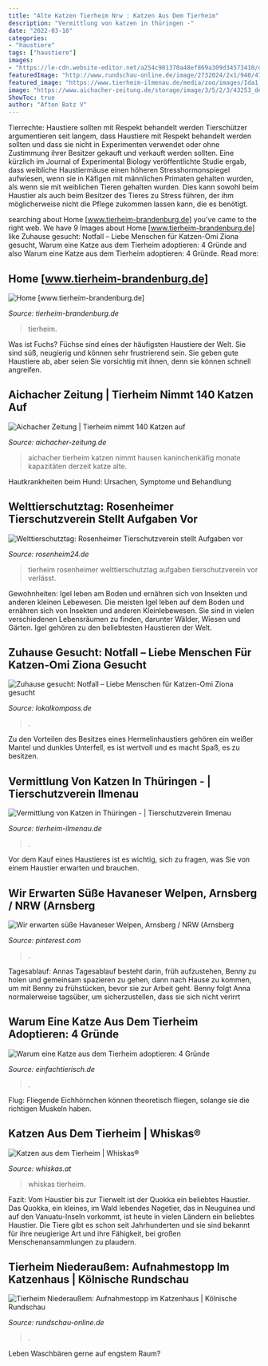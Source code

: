 ```yaml
---
title: "Alte Katzen Tierheim Nrw : Katzen Aus Dem Tierheim"
description: "Vermittlung von katzen in thüringen -"
date: "2022-03-18"
categories:
- "haustiere"
tags: ["haustiere"]
images:
- "https://le-cdn.website-editor.net/a254c901370a48ef869a309d34573410/dms3rep/multi/opt/IMG_9105-4b74551d-235w.JPG"
featuredImage: "http://www.rundschau-online.de/image/2732024/2x1/940/470/c46facdc79b11e1b1cdf52549837f0aa/jr/rkl01v-hltkatzentag-rer-5-71-57829710-jpg.jpg"
featured_image: "https://www.tierheim-ilmenau.de/media/zoo/images/Ida1_c218a4c97ae86c4341a6bd1cfe94d603.jpg"
image: "https://www.aichacher-zeitung.de/storage/image/3/5/2/3/43253_default-vorschau-773w_1tBSQk_Zd4SGq.jpg"
ShowToc: true
author: "Afton Batz V"
---
```



Tierrechte: Haustiere sollten mit Respekt behandelt werden
Tierschützer argumentieren seit langem, dass Haustiere mit Respekt behandelt werden sollten und dass sie nicht in Experimenten verwendet oder ohne Zustimmung ihrer Besitzer gekauft und verkauft werden sollten. Eine kürzlich im Journal of Experimental Biology veröffentlichte Studie ergab, dass weibliche Haustiermäuse einen höheren Stresshormonspiegel aufwiesen, wenn sie in Käfigen mit männlichen Primaten gehalten wurden, als wenn sie mit weiblichen Tieren gehalten wurden. Dies kann sowohl beim Haustier als auch beim Besitzer des Tieres zu Stress führen, der ihm möglicherweise nicht die Pflege zukommen lassen kann, die es benötigt.

	

		
searching about Home [www.tierheim-brandenburg.de] you've came to the right web. We have 9 Images about Home [www.tierheim-brandenburg.de] like Zuhause gesucht: Notfall – Liebe Menschen für Katzen-Omi Ziona gesucht, Warum eine Katze aus dem Tierheim adoptieren: 4 Gründe and also Warum eine Katze aus dem Tierheim adoptieren: 4 Gründe. Read more:
		
    
## Home [www.tierheim-brandenburg.de]

<img loading=lazy src="https://le-cdn.website-editor.net/a254c901370a48ef869a309d34573410/dms3rep/multi/opt/IMG_9105-4b74551d-235w.JPG" onerror="this.onerror=null;this.src='https://tse4.mm.bing.net/th?id=OIP.wAxJJPqjJwJ-jj5R51-DSQAAAA&amp;pid=15.1';" alt="Home [www.tierheim-brandenburg.de]">

_Source: tierheim-brandenburg.de_

>tierheim. 

	

Was ist Fuchs?
Füchse sind eines der häufigsten Haustiere der Welt. Sie sind süß, neugierig und können sehr frustrierend sein. Sie geben gute Haustiere ab, aber seien Sie vorsichtig mit ihnen, denn sie können schnell angreifen.

    
## Aichacher Zeitung | Tierheim Nimmt 140 Katzen Auf

<img loading=lazy src="https://www.aichacher-zeitung.de/storage/image/3/5/2/3/43253_default-vorschau-773w_1tBSQk_Zd4SGq.jpg" onerror="this.onerror=null;this.src='https://tse1.mm.bing.net/th?id=OIP.YT5U-IzLJlbABUuhY-KD-gHaE7&amp;pid=15.1';" alt="Aichacher Zeitung | Tierheim nimmt 140 Katzen auf">

_Source: aichacher-zeitung.de_

>aichacher tierheim katzen nimmt hausen kaninchenkäfig monate kapazitäten derzeit katze alte. 

	

Hautkrankheiten beim Hund: Ursachen, Symptome und Behandlung

    
## Welttierschutztag: Rosenheimer Tierschutzverein Stellt Aufgaben Vor

<img loading=lazy src="https://www.rosenheim24.de/bilder/2014/10/01/4011763/1177173994-katzen-alt-tierheim-1eRG.jpg" onerror="this.onerror=null;this.src='https://tse3.mm.bing.net/th?id=OIP.SL68y5ACRztR9jhdF2Ir_gHaFj&amp;pid=15.1';" alt="Welttierschutztag: Rosenheimer Tierschutzverein stellt Aufgaben vor">

_Source: rosenheim24.de_

>tierheim rosenheimer welttierschutztag aufgaben tierschutzverein vor verlässt. 

	

Gewohnheiten: Igel leben am Boden und ernähren sich von Insekten und anderen kleinen Lebewesen.
Die meisten Igel leben auf dem Boden und ernähren sich von Insekten und anderen Kleinlebewesen. Sie sind in vielen verschiedenen Lebensräumen zu finden, darunter Wälder, Wiesen und Gärten. Igel gehören zu den beliebtesten Haustieren der Welt.

    
## Zuhause Gesucht: Notfall – Liebe Menschen Für Katzen-Omi Ziona Gesucht

<img loading=lazy src="https://media04.lokalkompass.de/article/2019/08/25/8/10531698_XXL.jpg" onerror="this.onerror=null;this.src='https://tse1.mm.bing.net/th?id=OIP.MFv2Kh3HvWC6nU1mwXzLewHaG6&amp;pid=15.1';" alt="Zuhause gesucht: Notfall – Liebe Menschen für Katzen-Omi Ziona gesucht">

_Source: lokalkompass.de_

>. 

	

Zu den Vorteilen des Besitzes eines Hermelinhaustiers gehören ein weißer Mantel und dunkles Unterfell, es ist wertvoll und es macht Spaß, es zu besitzen.

    
## Vermittlung Von Katzen In Thüringen - | Tierschutzverein Ilmenau

<img loading=lazy src="https://www.tierheim-ilmenau.de/media/zoo/images/Ida1_c218a4c97ae86c4341a6bd1cfe94d603.jpg" onerror="this.onerror=null;this.src='https://tse3.mm.bing.net/th?id=OIP.5vPvkcVs3WmRDDIJYeP_LQAAAA&amp;pid=15.1';" alt="Vermittlung von Katzen in Thüringen - | Tierschutzverein Ilmenau">

_Source: tierheim-ilmenau.de_

>. 

	

Vor dem Kauf eines Haustieres ist es wichtig, sich zu fragen, was Sie von einem Haustier erwarten und brauchen.

    
## Wir Erwarten Süße Havaneser Welpen, Arnsberg / NRW (Arnsberg

<img loading=lazy src="https://i.pinimg.com/736x/43/b3/62/43b362a441d0ca9e00da4002eb60b668.jpg" onerror="this.onerror=null;this.src='https://tse2.mm.bing.net/th?id=OIP.Em7k79Px89jZXjRx6ByeIgHaF5&amp;pid=15.1';" alt="Wir erwarten süße Havaneser Welpen, Arnsberg / NRW (Arnsberg">

_Source: pinterest.com_

>. 

	

Tagesablauf: Annas Tagesablauf besteht darin, früh aufzustehen, Benny zu holen und gemeinsam spazieren zu gehen, dann nach Hause zu kommen, um mit Benny zu frühstücken, bevor sie zur Arbeit geht. Benny folgt Anna normalerweise tagsüber, um sicherzustellen, dass sie sich nicht verirrt

    
## Warum Eine Katze Aus Dem Tierheim Adoptieren: 4 Gründe

<img loading=lazy src="https://einfachtierisch.de/media/cache/article_teaser/cms/2015/06/neue-katze-tierheim-shutterstock-InBetweentheBlinks.jpg?266705" onerror="this.onerror=null;this.src='https://tse4.mm.bing.net/th?id=OIP.WdARQLq26UFzbqZDkE2LzwHaFh&amp;pid=15.1';" alt="Warum eine Katze aus dem Tierheim adoptieren: 4 Gründe">

_Source: einfachtierisch.de_

>. 

	

Flug: Fliegende Eichhörnchen können theoretisch fliegen, solange sie die richtigen Muskeln haben.

    
## Katzen Aus Dem Tierheim | Whiskas®

<img loading=lazy src="https://s3-eu-west-1.amazonaws.com/w3.cdn.gpd/at.whiskas.191/large_katzen-aus-dem-tierheim-0-636299362060733010.jpg" onerror="this.onerror=null;this.src='https://tse3.mm.bing.net/th?id=OIP.f1GmklD_DTLXyAi8PXP-MAHaBG&amp;pid=15.1';" alt="Katzen aus dem Tierheim | Whiskas®">

_Source: whiskas.at_

>whiskas tierheim. 

	

Fazit: Vom Haustier bis zur Tierwelt ist der Quokka ein beliebtes Haustier.
Das Quokka, ein kleines, im Wald lebendes Nagetier, das in Neuguinea und auf den Vanuatu-Inseln vorkommt, ist heute in vielen Ländern ein beliebtes Haustier. Die Tiere gibt es schon seit Jahrhunderten und sie sind bekannt für ihre neugierige Art und ihre Fähigkeit, bei großen Menschenansammlungen zu plaudern.

    
## Tierheim Niederaußem: Aufnahmestopp Im Katzenhaus | Kölnische Rundschau

<img loading=lazy src="http://www.rundschau-online.de/image/2732024/2x1/940/470/c46facdc79b11e1b1cdf52549837f0aa/jr/rkl01v-hltkatzentag-rer-5-71-57829710-jpg.jpg" onerror="this.onerror=null;this.src='https://tse4.mm.bing.net/th?id=OIP.1OhP6amNnLwKONXUFUYkjQHaDt&amp;pid=15.1';" alt="Tierheim Niederaußem: Aufnahmestopp im Katzenhaus | Kölnische Rundschau">

_Source: rundschau-online.de_

>. 

	

Leben Waschbären gerne auf engstem Raum?

